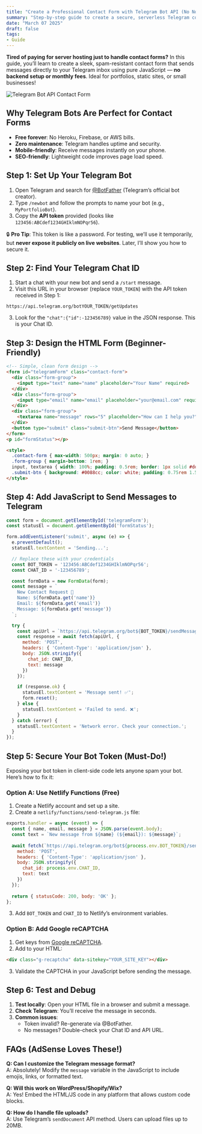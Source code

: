 ```yaml
---
title: "Create a Professional Contact Form with Telegram Bot API (No Node.js Required)"
summary: "Step-by-step guide to create a secure, serverless Telegram contact form using JavaScript. Perfect step-by-step guide for beginners"
date: "March 07 2025"
draft: false
tags:
- Guide
---
```


**Tired of paying for server hosting just to handle contact forms?** In this guide, you’ll learn to create a sleek, spam-resistant contact form that sends messages directly to your Telegram inbox using pure JavaScript — **no backend setup or monthly fees**. Ideal for portfolios, static sites, or small businesses!

![Telegram Bot API Contact Form](https://images.unsplash.com/photo-1581291518857-4e27b48ff24e?ixlib=rb-1.2.1&auto=format&fit=crop&w=1350&q=80)

## Why Telegram Bots Are Perfect for Contact Forms
- **Free forever**: No Heroku, Firebase, or AWS bills.
- **Zero maintenance**: Telegram handles uptime and security.
- **Mobile-friendly**: Receive messages instantly on your phone.
- **SEO-friendly**: Lightweight code improves page load speed.

## Step 1: Set Up Your Telegram Bot
1. Open Telegram and search for [@BotFather](https://t.me/BotFather) (Telegram’s official bot creator).
2. Type `/newbot` and follow the prompts to name your bot (e.g., `MyPortfolioBot`).
3. Copy the **API token** provided (looks like `123456:ABCdef1234GHIklmNOPqr56`).

🔒 **Pro Tip**: This token is like a password. For testing, we’ll use it temporarily, but **never expose it publicly on live websites**. Later, I’ll show you how to secure it.

## Step 2: Find Your Telegram Chat ID
1. Start a chat with your new bot and send a `/start` message.
2. Visit this URL in your browser (replace `YOUR_TOKEN`) with the API token received in Step 1:
```
https://api.telegram.org/botYOUR_TOKEN/getUpdates
```
3. Look for the `"chat":{"id":-123456789}` value in the JSON response. This is your Chat ID.

## Step 3: Design the HTML Form (Beginner-Friendly)
```html
<!-- Simple, clean form design -->
<form id="telegramForm" class="contact-form">
  <div class="form-group">
    <input type="text" name="name" placeholder="Your Name" required>
  </div>
  <div class="form-group">
    <input type="email" name="email" placeholder="your@email.com" required>
  </div>
  <div class="form-group">
    <textarea name="message" rows="5" placeholder="How can I help you?" required></textarea>
  </div>
  <button type="submit" class="submit-btn">Send Message</button>
</form>
<p id="formStatus"></p>

<style>
  .contact-form { max-width: 500px; margin: 0 auto; }
  .form-group { margin-bottom: 1rem; }
  input, textarea { width: 100%; padding: 0.5rem; border: 1px solid #ddd; }
  .submit-btn { background: #0088cc; color: white; padding: 0.75rem 1.5rem; border: none; cursor: pointer; }
</style>
```

## Step 4: Add JavaScript to Send Messages to Telegram
```javascript
const form = document.getElementById('telegramForm');
const statusEl = document.getElementById('formStatus');

form.addEventListener('submit', async (e) => {
  e.preventDefault();
  statusEl.textContent = 'Sending...';

  // Replace these with your credentials
  const BOT_TOKEN = '123456:ABCdef1234GHIklmNOPqr56';
  const CHAT_ID = '-123456789';

  const formData = new FormData(form);
  const message = `
    New Contact Request 🚀
    Name: ${formData.get('name')}
    Email: ${formData.get('email')}
    Message: ${formData.get('message')}
  `;

  try {
    const apiUrl = `https://api.telegram.org/bot${BOT_TOKEN}/sendMessage`;
    const response = await fetch(apiUrl, {
      method: 'POST',
      headers: { 'Content-Type': 'application/json' },
      body: JSON.stringify({
        chat_id: CHAT_ID,
        text: message
      })
    });

    if (response.ok) {
      statusEl.textContent = 'Message sent! ✅';
      form.reset();
    } else {
      statusEl.textContent = 'Failed to send. ❌';
    }
  } catch (error) {
    statusEl.textContent = 'Network error. Check your connection.';
  }
});
```

## Step 5: Secure Your Bot Token (Must-Do!)
Exposing your bot token in client-side code lets anyone spam your bot. Here’s how to fix it:

### Option A: Use Netlify Functions (Free)
1. Create a Netlify account and set up a site.
2. Create a `netlify/functions/send-telegram.js` file:
```javascript
exports.handler = async (event) => {
  const { name, email, message } = JSON.parse(event.body);
  const text = `New message from ${name} (${email}): ${message}`;
  
  await fetch(`https://api.telegram.org/bot${process.env.BOT_TOKEN}/sendMessage`, {
    method: 'POST',
    headers: { 'Content-Type': 'application/json' },
    body: JSON.stringify({
      chat_id: process.env.CHAT_ID,
      text: text
    })
  });
  
  return { statusCode: 200, body: 'OK' };
};
```
3. Add `BOT_TOKEN` and `CHAT_ID` to Netlify’s environment variables.

### Option B: Add Google reCAPTCHA
1. Get keys from [Google reCAPTCHA](https://www.google.com/recaptcha).
2. Add to your HTML:
```html
<div class="g-recaptcha" data-sitekey="YOUR_SITE_KEY"></div>
```
3. Validate the CAPTCHA in your JavaScript before sending the message.

## Step 6: Test and Debug
1. **Test locally**: Open your HTML file in a browser and submit a message.
2. **Check Telegram**: You’ll receive the message in seconds.
3. **Common issues**:
   - Token invalid? Re-generate via @BotFather.
   - No messages? Double-check your Chat ID and API URL.

## FAQs (AdSense Loves These!)
**Q: Can I customize the Telegram message format?**  
A: Absolutely! Modify the `message` variable in the JavaScript to include emojis, links, or formatted text.

**Q: Will this work on WordPress/Shopify/Wix?**  
A: Yes! Embed the HTML/JS code in any platform that allows custom code blocks.

**Q: How do I handle file uploads?**  
A: Use Telegram’s `sendDocument` API method. Users can upload files up to 20MB.